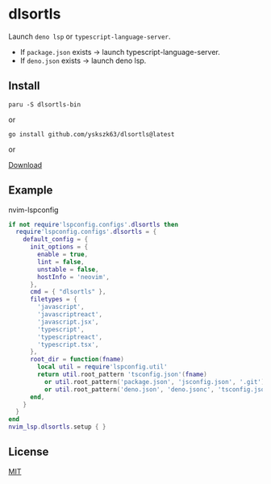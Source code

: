 # dlsortls

Launch `deno lsp` or `typescript-language-server`.

- If `package.json` exists -> launch typescript-language-server.
- If `deno.json` exists -> launch deno lsp.

## Install

```
paru -S dlsortls-bin
```

or

```
go install github.com/yskszk63/dlsortls@latest
```

or

[Download](https://github.com/yskszk63/dlsortls/releases/latest)

## Example

nvim-lspconfig

```lua
if not require'lspconfig.configs'.dlsortls then
  require'lspconfig.configs'.dlsortls = {
    default_config = {
      init_options = {
        enable = true,
        lint = false,
        unstable = false,
        hostInfo = 'neovim',
      },
      cmd = { "dlsortls" },
      filetypes = {
        'javascript',
        'javascriptreact',
        'javascript.jsx',
        'typescript',
        'typescriptreact',
        'typescript.tsx',
      },
      root_dir = function(fname)
        local util = require'lspconfig.util'
        return util.root_pattern 'tsconfig.json'(fname)
          or util.root_pattern('package.json', 'jsconfig.json', '.git')(fname)
          or util.root_pattern('deno.json', 'deno.jsonc', 'tsconfig.json', '.git')
      end,
    }
  }
end
nvim_lsp.dlsortls.setup { }
```

## License

[MIT](LICENSE)
